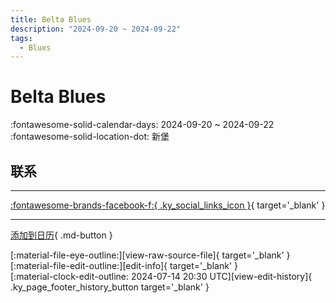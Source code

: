 ```yaml
---
title: Belta Blues
description: "2024-09-20 ~ 2024-09-22"
tags:
  - Blues
---
```


# Belta Blues 

:fontawesome-solid-calendar-days: 2024-09-20 ~ 2024-09-22  
:fontawesome-solid-location-dot: 新堡  

## 联系


---

 [:fontawesome-brands-facebook-f:{ .ky_social_links_icon }](https://www.facebook.com/events/3585308065121364){ target='_blank' }

---

[添加到日历](https://swing.news/ics/zh-Hans/2024/uk/belta-blues-2024.ics){ .md-button }

<div class="ky_page_footer" markdown>
<div class="ky_page_footer_trailing" markdown="span">
[:material-file-eye-outline:][view-raw-source-file]{ target='_blank' }
[:material-file-edit-outline:][edit-info]{ target='_blank' }
</div>
<div class="ky_page_footer_leading" markdown="span">
[:material-clock-edit-outline: 2024-07-14 20:30 UTC][view-edit-history]{ .ky_page_footer_history_button target='_blank' }
</div>
</div>

[view-raw-source-file]: https://github.com/swingdance/events/blob/main/2024/uk/belta-blues-2024.json "查看原始源文件"
[edit-info]: https://github.com/swingdance/events/issues/new?assignees=&labels=update+event&projects=&template=03-update_entity.yml&title=%5B2024%2Fuk%5D%20Belta%20Blues&region=uk&year=2024&id=belta-blues-2024&name=Belta%20Blues&org_id= "编辑信息"

[view-edit-history]: https://github.com/swingdance/events/commits/main/2024/uk/belta-blues-2024.json "查看编辑历史"
